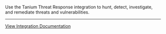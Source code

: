 Use the Tanium Threat Response integration to hunt, detect, investigate, and remediate threats and vulnerabilities.


---
[View Integration Documentation](https://xsoar.pan.dev/docs/reference/integrations/tanium-threat-response)
